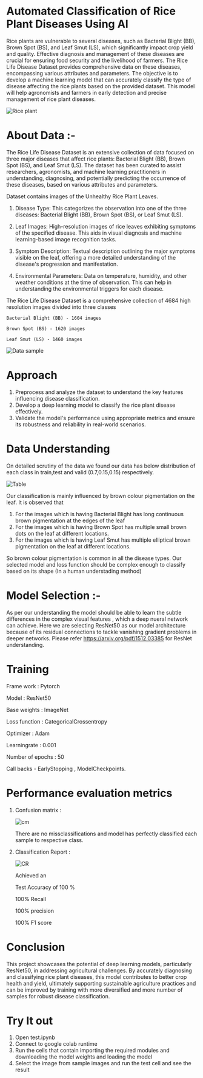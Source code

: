 # Automated Classification of Rice Plant Diseases Using AI

Rice plants are vulnerable to several diseases, such as Bacterial Blight (BB), Brown Spot (BS), and Leaf Smut (LS), which significantly impact crop yield and quality. Effective diagnosis and management of these diseases are crucial for ensuring food security and the livelihood of farmers. The Rice Life Disease Dataset provides comprehensive data on these diseases, encompassing various attributes and parameters. The objective is to develop a machine learning model that can accurately classify the type of disease affecting the rice plants based on the provided dataset. This model will help agronomists and farmers in early detection and precise management of rice plant diseases.

![Rice plant](https://github.com/saivarshitnune/Rice-plant-disease-classification/assets/121888709/6e5bfb8f-5bf8-4e3d-831b-341c64bcb5e4)


# About Data :-
The Rice Life Disease Dataset is an extensive collection of data focused on three major diseases that affect rice plants: Bacterial Blight (BB), Brown Spot (BS), and Leaf Smut (LS). The dataset has been curated to assist researchers, agronomists, and machine learning practitioners in understanding, diagnosing, and potentially predicting the occurrence of these diseases, based on various attributes and parameters.

 Dataset contains images of the Unhealthy Rice Plant Leaves.

1. Disease Type: This categorizes the observation into one of the three diseases: Bacterial Blight (BB), Brown Spot (BS), or Leaf Smut (LS).

2. Leaf Images: High-resolution images of rice leaves exhibiting symptoms of the specified disease. This aids in visual diagnosis and machine learning-based image recognition tasks.

3. Symptom Description: Textual description outlining the major symptoms visible on the leaf, offering a more detailed understanding of the disease's progression and manifestation.

4. Environmental Parameters: Data on temperature, humidity, and other weather conditions at the time of observation. This can help in understanding the environmental triggers for each disease.

The Rice Life Disease Dataset is a comprehensive collection of 4684 high resolution images divided into three classes

    Bacterial Blight (BB) - 1604 images

    Brown Spot (BS) - 1620 images

    Leaf Smut (LS) - 1460 images 

![Data sample](https://github.com/saivarshitnune/Rice-plant-disease-classification/assets/121888709/5e0b9773-69b5-4ae2-9739-23f921a5a54b)

# Approach 
1. Preprocess and analyze the dataset to understand the key features influencing disease classification.
2. Develop a deep learning model to classify the rice plant disease effectively.
3. Validate the model's performance using appropriate metrics and ensure its robustness and reliability in real-world scenarios.

# Data Understanding 
On detailed scrutiny of the data we found our data has below distribution of each class in train,test and valid (0.7,0.15,0.15) respectively.

![Table](https://github.com/saivarshitnune/Rice-plant-disease-classification/assets/121888709/236412e5-6ab1-44bd-b6d5-165fbf6877a9)



    



Our classification is mainly influenced by brown colour pigmentation on the leaf. It is observed that
1. For the images which is having Bacterial Blight has long continuous brown pigmentation at the edges of the leaf
2. For the images which is having Brown Spot has multiple small brown dots on the leaf at different locations.
3. For the images which is having Leaf Smut has multiple elliptical brown pigmentation on the leaf at different locations.

So brown colour pigmentation is common in all the disease types. Our selected model and loss function should be complex enough to classify based on its shape (In a human understading method)

# Model Selection :-
 As per our understanding the model should be able to learn the subtle differences in the complex visual features , which a deep nueral network can achieve.
 Here we are selecting ResNet50 as our model architecture because of its residual connections to tackle vanishing gradient problems in deeper networks.
 Please refer https://arxiv.org/pdf/1512.03385 for ResNet understanding.

# Training
  Frame work : Pytorch
  
  Model : ResNet50
  
  Base weights : ImageNet 
  
  Loss function : CategoricalCrossentropy
  
  Optimizer : Adam
  
  Learningrate : 0.001
  
  Number of epochs : 50
  
  Call backs - EarlyStopping , ModelCheckpoints.
  
# Performance evaluation metrics
 1. Confusion matrix :
    
      ![cm](https://github.com/saivarshitnune/Rice-plant-disease-classification/assets/121888709/77c1363f-997a-4307-99c4-9ffd642e45c9)
    
      There are no missclassifications and model has perfectly classified each sample to respective class.
    
2. Classification Report :

   ![CR](https://github.com/saivarshitnune/Rice-plant-disease-classification/assets/121888709/fd354225-c51a-435f-8f2e-0e23443f00a4)
   
   Achieved an
   
   Test Accuracy of 100 %
   
   100% Recall
    
   100% precision
   
   100% F1 score

 # Conclusion 
 This project showcases the potential of deep learning models, particularly ResNet50, in addressing agricultural challenges. By accurately diagnosing and classifying rice plant diseases, this model contributes to better crop health and yield, ultimately supporting sustainable agriculture practices and can be improved by training with more diversified and more number of samples for robust disease classification.

 # Try It out 
  1. Open test.ipynb
  2. Connect to google colab runtime
  3. Run the cells that contain importing the required modules and downloading the model weights and loading the model 
  4. Select the image from sample images and run the test cell and see the result






     
